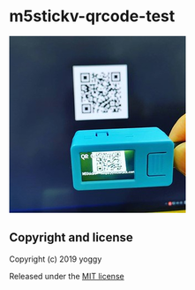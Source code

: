 # m5stickv-qrcode-test
![img01.jpg](img01.jpg)

## Copyright and license
Copyright (c) 2019 yoggy

Released under the [MIT license](LICENSE.txt)

